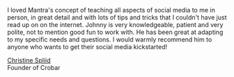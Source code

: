 I loved Mantra's concept of teaching all aspects of social media to me in person, in great detail and with
lots of tips and tricks that I couldn't have just read up on on the internet. Johnny is very knowledgeable,
patient and very polite, not to mention good fun to work with. He has been great at adapting to my specific
needs and questions. I would warmly recommend him to anyone who wants to get their social media kickstarted!

[Christine Spliid](https://uk.linkedin.com/in/croprotein)  
Founder of Crobar

